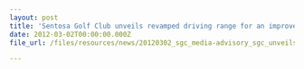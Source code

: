 ```yaml
---
layout: post
title: 'Sentosa Golf Club unveils revamped driving range for an improved golfing experience'
date: 2012-03-02T00:00:00.000Z
file_url: /files/resources/news/20120302_sgc_media-advisory_sgc_unveils_revamped_driving_range_for_an_improved_golfing_experience.pdf

---
```


